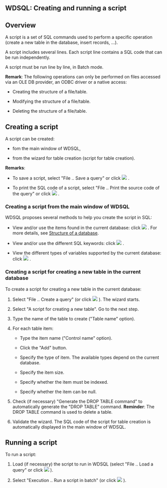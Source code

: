 
## WDSQL: Creating and running a script
			



<a name="NOTE1"></a>
<a name="NOTE1_1"></a>


## Overview
<a name="overview_ELTTEXTE000146"></a>
A script is a set of SQL commands used to perform a specific operation (create a new table in the database, insert records, ...).

A script includes several lines. Each script line contains a SQL code that can be run independently.

A script must be run line by line, in Batch mode.

**Remark**: The following operations can only be performed on files accessed via an OLE DB provider, an ODBC driver or a native access:

- Creating the structure of a file/table.

- Modifying the structure of a file/table.

- Deleting the structure of a file/table.




<a name="NOTE2"></a>
<a name="NOTE2_1"></a>


## Creating a script
<a name="creating_script_ELTTEXTE000170"></a>
A script can be created:

- fom the main window of WDSQL,

- from the wizard for table creation (script for table creation).




**Remarks**:

- To save a script, select "File .. Save a query" or click ![](https://doc.pcsoft.fr/en-US/images/image.awp?langid=3&name=WDSQL%20-%20HC%20N%B0006%201.gif)
.

- To print the SQL code of a script, select "File .. Print the source code of the query" or click ![](https://doc.pcsoft.fr/en-US/images/image.awp?langid=3&name=WDSQL%20-%20HC%20N%B0006%202.gif)
.



<a name="NOTE2_2"></a>


### Creating a script from the main window of WDSQL
<a name="creating_script_from_the_main_window_wdsql_ELTPARAGRAPHE000045"></a>

WDSQL proposes several methods to help you create the script in SQL:

- View and/or use the items found in the current database: click ![](https://doc.pcsoft.fr/en-US/images/image.awp?langid=3&name=WDSQL%20-%20HC%20N%B0006%204.gif)
. For more details, see [Structure of a database](../WDSQL/3521012.md).

- View and/or use the different SQL keywords: click ![](https://doc.pcsoft.fr/en-US/images/image.awp?langid=3&name=WDSQL%20-%20HC%20N%B0006%208.gif)
.

- View the different types of variables supported by the current database: click ![](https://doc.pcsoft.fr/en-US/images/image.awp?langid=3&name=WDSQL%20-%20HC%20N%B0007%201.gif)
.



<a name="NOTE2_3"></a>


### Creating a script for creating a new table in the current database
<a name="creating_script_for_creating_new_table_the_current_database_ELTPARAGRAPHE000065"></a>

To create a script for creating a new table in the current database:

1. Select "File .. Create a query" (or click ![](https://doc.pcsoft.fr/en-US/images/image.awp?langid=3&name=WDSQL%20-%20HC%20N%B0006%205.gif)
). The wizard starts. 

2. Select "A script for creating a new table". Go to the next step.

3. Type the name of the table to create ("Table name" option).

4. For each table item:

	- Type the item name ("Control name" option).

	- Click the "Add" button.

	- Specify the type of item. The available types depend on the current database.

	- Specify the item size.

	- Specify whether the item must be indexed.

	- Specify whether the item can be null.




5. Check (if necessary) "Generate the DROP TABLE command" to automatically generate the "DROP TABLE" command.
	**Reminder**: The DROP TABLE command is used to delete a table.

6. Validate the wizard. The SQL code of the script for table creation is automatically displayed in the main window of WDSQL.




<a name="NOTE3"></a>
<a name="NOTE3_1"></a>


## Running a script
<a name="running_script_ELTTEXTE000206"></a>
To run a script:

1. Load (if necessary) the script to run in WDSQL (select "File .. Load a query" or click ![](https://doc.pcsoft.fr/en-US/images/image.awp?langid=3&name=WDSQL%20-%20HC%20N%B0006%207.gif)
).

2. Select "Execution .. Run a script in batch" (or click ![](https://doc.pcsoft.fr/en-US/images/image.awp?langid=3&name=WDSQL%20-%20HC%20N%B0006%203.gif)
).





